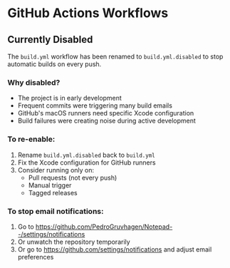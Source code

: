 # GitHub Actions Workflows

## Currently Disabled

The `build.yml` workflow has been renamed to `build.yml.disabled` to stop automatic builds on every push.

### Why disabled?
- The project is in early development
- Frequent commits were triggering many build emails
- GitHub's macOS runners need specific Xcode configuration
- Build failures were creating noise during active development

### To re-enable:
1. Rename `build.yml.disabled` back to `build.yml`
2. Fix the Xcode configuration for GitHub runners
3. Consider running only on:
   - Pull requests (not every push)
   - Manual trigger
   - Tagged releases

### To stop email notifications:
1. Go to https://github.com/PedroGruvhagen/Notepad--/settings/notifications
2. Or unwatch the repository temporarily
3. Or go to https://github.com/settings/notifications and adjust email preferences